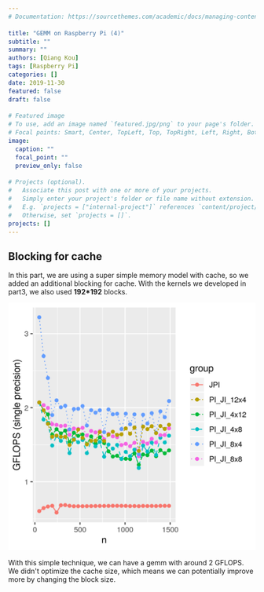 ```yaml
---
# Documentation: https://sourcethemes.com/academic/docs/managing-content/

title: "GEMM on Raspberry Pi (4)"
subtitle: ""
summary: ""
authors: [Qiang Kou]
tags: [Raspberry Pi]
categories: []
date: 2019-11-30
featured: false
draft: false

# Featured image
# To use, add an image named `featured.jpg/png` to your page's folder.
# Focal points: Smart, Center, TopLeft, Top, TopRight, Left, Right, BottomLeft, Bottom, BottomRight.
image:
  caption: ""
  focal_point: ""
  preview_only: false

# Projects (optional).
#   Associate this post with one or more of your projects.
#   Simply enter your project's folder or file name without extension.
#   E.g. `projects = ["internal-project"]` references `content/project/deep-learning/index.md`.
#   Otherwise, set `projects = []`.
projects: []
---
```


## Blocking for cache

In this part, we are using a super simple memory model with cache,
so we added an additional blocking for cache.
With the kernels we developed in part3, we also used __192*192__ blocks.

<p><img src="PI_JI.png" alt="center" /></p>

With this simple technique, we can have a gemm with around 2 GFLOPS.
We didn't optimize the cache size, which means we can potentially improve more
by changing the block size.
